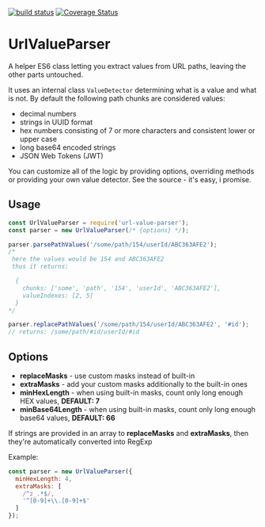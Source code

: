 [![build status](https://api.travis-ci.org/disjunction/url-value-parser.png)](https://travis-ci.org/disjunction/url-value-parser)
[![Coverage Status](https://coveralls.io/repos/github/disjunction/url-value-parser/badge.svg?branch=master&bust=1)](https://coveralls.io/github/disjunction/url-value-parser?branch=master)

# UrlValueParser

A helper ES6 class letting you extract values from URL paths,
leaving the other parts untouched.

It uses an internal class `ValueDetector` determining
what is a value and what is not. By default the following
path chunks are considered values:

* decimal numbers
* strings in UUID format
* hex numbers consisting of 7 or more characters
  and consistent lower or upper case
* long base64 encoded strings
* JSON Web Tokens (JWT)

You can customize all of the logic by providing options,
overriding methods or providing your own value detector.
See the source - it's easy, i promise.

## Usage

```javascript
const UrlValueParser = require('url-value-parser');
const parser = new UrlValueParser(/* {options} */);

parser.parsePathValues('/some/path/154/userId/ABC363AFE2');
/*
 here the values would be 154 and ABC363AFE2
 thus it returns:

  {
    chunks: ['some', 'path', '154', 'userId', 'ABC363AFE2'],
    valueIndexes: [2, 5]
  }
*/

parser.replacePathValues('/some/path/154/userId/ABC363AFE2', '#id');
// returns: /some/path/#id/userId/#id
```

## Options

* **replaceMasks** - use custom masks instead of built-in
* **extraMasks** - add your custom masks additionally to the built-in ones
* **minHexLength** - when using built-in masks, count only long enough HEX values, **DEFAULT: 7**
* **minBase64Length** - when using built-in masks, count only long enough base64 values, **DEFAULT: 66**

If strings are provided in an array to **replaceMasks** and **extraMasks**,
then they're automatically converted into RegExp

Example:

```javascript
const parser = new UrlValueParser({
  minHexLength: 4,
  extraMasks: [
    /^z_.*$/,
    '^[0-9]+\\.[0-9]+$'
  ]
});
```

